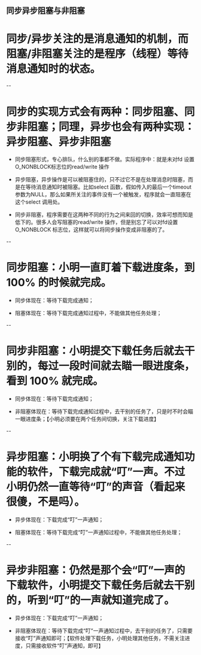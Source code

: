 同步异步阻塞与非阻塞
--

# 同步/异步关注的是消息通知的机制，而阻塞/非阻塞关注的是程序（线程）等待消息通知时的状态。



--

# 同步的实现方式会有两种：同步阻塞、同步非阻塞；同理，异步也会有两种实现：异步阻塞、异步非阻塞


- 同步阻塞形式，专心排队，什么别的事都不做。实际程序中：就是未对fd 设置O_NONBLOCK标志位的read/write 操作


- 异步阻塞，异步操作是可以被阻塞住的，只不过它不是在处理消息时阻塞，而是在等待消息通知时被阻塞。比如select 函数，假如传入的最后一个timeout参数为NULL，那么如果所关注的事件没有一个被触发，程序就会一直阻塞在这个select 调用处。


- 同步非阻塞，程序需要在这两种不同的行为之间来回的切换，效率可想而知是低下的。很多人会写阻塞的read/write 操作，但是别忘了可以对fd设置O_NONBLOCK 标志位，这样就可以将同步操作变成非阻塞的了。



--

# 同步阻塞：小明一直盯着下载进度条，到 100% 的时候就完成。


- 同步体现在：等待下载完成通知；


- 阻塞体现在：等待下载完成通知过程中，不能做其他任务处理；



--

# 同步非阻塞：小明提交下载任务后就去干别的，每过一段时间就去瞄一眼进度条，看到 100% 就完成。


- 同步体现在：等待下载完成通知；


- 非阻塞体现在：等待下载完成通知过程中，去干别的任务了，只是时不时会瞄一眼进度条；【小明必须要在两个任务间切换，关注下载进度】



--

# 异步阻塞：小明换了个有下载完成通知功能的软件，下载完成就“叮”一声。不过小明仍然一直等待“叮”的声音（看起来很傻，不是吗）。


- 异步体现在：下载完成“叮”一声通知；


- 阻塞体现在：等待下载完成“叮”一声通知过程中，不能做其他任务处理；



--

# 异步非阻塞：仍然是那个会“叮”一声的下载软件，小明提交下载任务后就去干别的，听到“叮”的一声就知道完成了。


- 异步体现在：下载完成“叮”一声通知；


- 非阻塞体现在：等待下载完成“叮”一声通知过程中，去干别的任务了，只需要接收“叮”声通知即可；【软件处理下载任务，小明处理其他任务，不需关注进度，只需接收软件“叮”声通知，即可】

